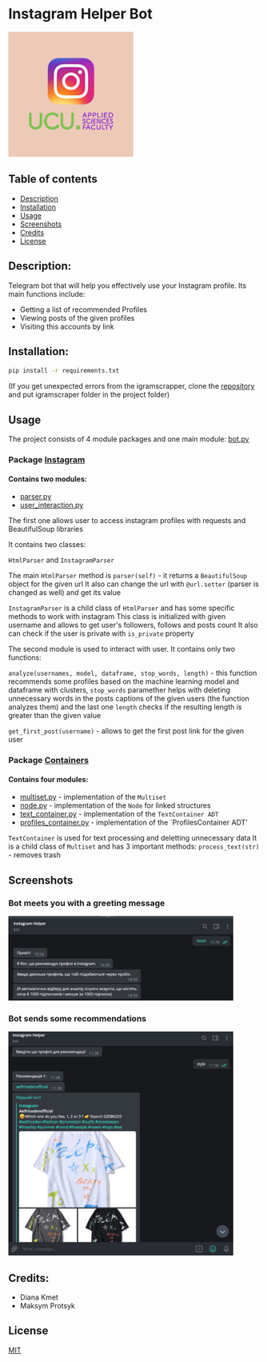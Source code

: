 # Instagram Helper Bot
<img src="images/logo.png" width="250"/>

## Table of contents
* [Description](#description)
* [Installation](#installation)
* [Usage](#usage)
* [Screenshots](#screenshots)
* [Credits](#credits)
* [License](#license)


## Description:
Telegram bot that will help you effectively use your Instagram profile.
Its main functions include:
* Getting a list of recommended Profiles
* Viewing posts of the given profiles
* Visiting this accounts by link

## Installation:
```bash
pip install -r requirements.txt
```
(If you get unexpected errors from the igramscrapper,
 clone the [repository](https://github.com/realsirjoe/instagram-scraper)
 and put igramscraper folder in the project folder)

 ## Usage
 The project consists of 4 module packages and one main module: [bot.py](bot.py)
 ### Package [Instagram](modules/instagram)
 #### Contains two modules:
 * [parser.py](modules/instagram/parser.py)
 * [user_interaction.py](modules/instagram/user_interaction.py)
 
 The first one allows user to access instagram profiles with requests and BeautifulSoup libraries
 
 It contains two classes:
 
 `HtmlParser` and `InstagramParser`
 
  The main `HtmlParser` method is  `parser(self)` - it returns a `BeautifulSoup` object for the given url 
  It also can change the url with `@url.setter` (parser is changed as well) and get its value
  
  `InstagramParser` is a child class of `HtmlParser` and has some specific methods to work with instagram
  This class is initialized with given username and allows to get user's followers, follows and posts count
  It also can check if the user is private with `is_private` property
  
  The second module is used to interact with user. It contains only two functions:
  
  `analyze(usernames, model, dataframe, stop_words, length)` - this function recommends some profiles based on the machine learning model and dataframe with clusters, `stop_words` paramether helps with deleting unnecessary words in the posts captions of the given users (the function analyzes them) and the last one `length` checks if the resulting length is greater than the given value
  
  `get_first_post(username)` - allows to get the first post link for the given user
  
  ### Package [Containers](modules/containers)
  #### Contains four modules:
  * [multiset.py](modules/containers/multiset.py) - implementation of the `Multiset`
  * [node.py](modules/containers/node.py) - implementation of the `Node` for linked structures
  * [text_container.py](modules/containers/text_container.py) - implementation of the `TextContainer ADT`
  * [profiles_container.py](modules/containers/profiles_container.py) - implementation of the `ProfilesContainer ADT'
  
  `TextContainer` is used for text processing and deletting unnecessary data
  It is a child class of `Multiset` and has 3 important methods: 
  `process_text(str)` - removes trash 
 
 
 ## Screenshots
 
### Bot meets you with a greeting message

<img src="images/Screenshot1.png" width="450"/>

### Bot sends some recommendations

<img src="images/Screenshot2.png" width="450"/>



## Credits:
* Diana Kmet
* Maksym Protsyk

## License
[MIT](https://choosealicense.com/licenses/mit/)
